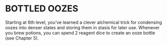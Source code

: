 # BOTTLED OOZES

Starting at 6th level, you’ve learned a clever alchemical trick for condensing oozes into denser states and storing them in stasis for later use. Whenever you brew potions, you can spend 2 reagent dice to create an ooze bottle (see Chapter 5).